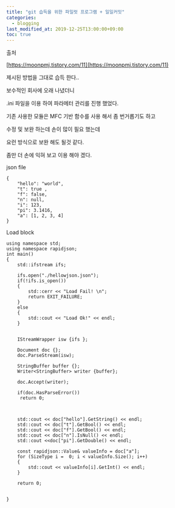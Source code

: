 ```yaml
---
title: "git 습득을 위한 파일럿 프로그램 + 일일커밋"
categories: 
  - blogging
last_modified_at: 2019-12-25T13:00:00+09:00
toc: true
---
```



출처

[https://moonpmj.tistory.com/11](https://moonpmj.tistory.com/11)



제시된 방법을 그대로 습득 한다..

보수적인 회사에 오래 나녔더니

.ini 파일을 이용 하여 파라메터 관리를 진행 했었다.

기존 사용한 모듈은 MFC 기반 함수를 사용 해서 좀 번거롭기도 하고

수정 및 보완 하는데 손이 많이 필요 했는데

요런 방식으로 보완 해도 될것 같다.

좀만 더 손에 익혀 보고 이용 해야 겠다.

json file

```
{
    "hello": "world",
    "t": true ,
    "f": false,
    "n": null,
    "i": 123,
    "pi": 3.1416,
    "a": [1, 2, 3, 4]
} 
```

Load block

```
using namespace std;
using namespace rapidjson;
int main()
{
    std::ifstream ifs;
    
    ifs.open("./hellowjson.json");
    if(!ifs.is_open())
    {
        std::cerr << "Load Fail! \n";
        return EXIT_FAILURE;
    }
    else
    {
        std::cout << "Load Ok!" << endl;
    }
    

    IStreamWrapper isw {ifs };

    Document doc {};
    doc.ParseStream(isw);

    StringBuffer buffer {};
    Writer<StringBuffer> writer {buffer};

    doc.Accept(writer);

    if(doc.HasParseError())
     return 0;

    

    std::cout << doc["hello"].GetString() << endl;
    std::cout << doc["t"].GetBool() << endl;
    std::cout << doc["f"].GetBool() << endl;
    std::cout << doc["n"].IsNull() << endl;
    std::cout <<doc["pi"].GetDouble() << endl;

    const rapidjson::Value& valueInfo = doc["a"];
    for (SizeType i =  0; i < valueInfo.Size(); i++)
    {
        std::cout << valueInfo[i].GetInt() << endl;
    }
        
    return 0;
    
    
}
```
